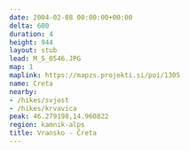 ```yaml
---
date: 2004-02-08 00:00:00+00:00
delta: 600
duration: 4
height: 944
layout: stub
lead: M_5_0546.JPG
map: 1
maplink: https://mapzs.projekti.si/poi/1305
name: Creta
nearby:
- /hikes/svjost
- /hikes/krvavica
peak: 46.279198,14.960822
region: kamnik-alps
title: Vransko - Čreta
---
```

